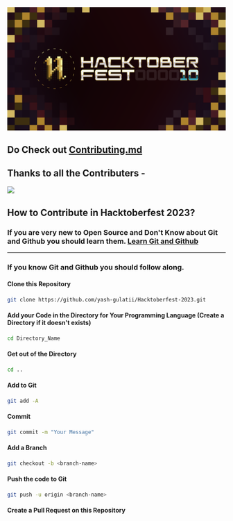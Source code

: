 <div align="center"  >
    <img src="./Hacktoberfest2023-Banner.png"/>
<div/>

<div align="left" >
<div/>

## Do Check out [Contributing.md](Contributing.md)

## Thanks to all the Contributers -

<a href="https://github.com/yash-gulatii/Hacktoberfest-2023/graphs/contributors">
  <img src="https://contrib.rocks/image?repo=yash-gulatii/Hacktoberfest-2023" />
</a>

## How to Contribute in Hacktoberfest 2023?

### If you are very new to Open Source and Don't Know about Git and Github you should learn them. [Learn Git and Github](https://www.youtube.com/watch?v=apGV9Kg7ics)

---

### If you know Git and Github you should follow along.

#### Clone this Repository

```bash
git clone https://github.com/yash-gulatii/Hacktoberfest-2023.git
```

#### Add your Code in the Directory for Your Programming Language (Create a Directory if it doesn't exists)

```bash
cd Directory_Name
```

#### Get out of the Directory

```bash
cd ..
```

#### Add to Git

```bash
git add -A
```

#### Commit

```bash
git commit -m "Your Message"
```

#### Add a Branch

```bash
git checkout -b <branch-name>
```

#### Push the code to Git

```bash
git push -u origin <branch-name>
```

#### Create a Pull Request on this Repository
